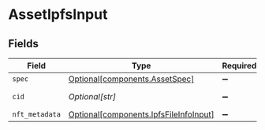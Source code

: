 # AssetIpfsInput


## Fields

| Field                                                                                  | Type                                                                                   | Required                                                                               | Description                                                                            | Example                                                                                |
| -------------------------------------------------------------------------------------- | -------------------------------------------------------------------------------------- | -------------------------------------------------------------------------------------- | -------------------------------------------------------------------------------------- | -------------------------------------------------------------------------------------- |
| `spec`                                                                                 | [Optional[components.AssetSpec]](../../models/components/assetspec.md)                 | :heavy_minus_sign:                                                                     | N/A                                                                                    |                                                                                        |
| `cid`                                                                                  | *Optional[str]*                                                                        | :heavy_minus_sign:                                                                     | CID of the file on IPFS                                                                | bafybeihoqtemwitqajy6d654tmghqqvxmzgblddj2egst6yilplr5num6u                            |
| `nft_metadata`                                                                         | [Optional[components.IpfsFileInfoInput]](../../models/components/ipfsfileinfoinput.md) | :heavy_minus_sign:                                                                     | N/A                                                                                    |                                                                                        |